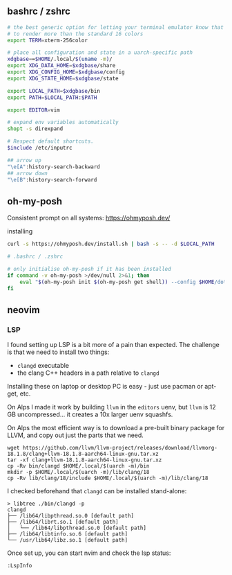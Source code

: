 ## bashrc / zshrc

```bash
# the best generic option for letting your terminal emulator know that it is safe
# to render more than the standard 16 colors
export TERM=xterm-256color

# place all configuration and state in a uarch-specific path
xdgbase==$HOME/.local/$(uname -m)/
export XDG_DATA_HOME=$xdgbase/share
export XDG_CONFIG_HOME=$xdgbase/config
export XDG_STATE_HOME=$xdgbase/state

export LOCAL_PATH=$xdgbase/bin
export PATH=$LOCAL_PATH:$PATH

export EDITOR=vim

# expand env variables automatically
shopt -s direxpand
```

```bash
# Respect default shortcuts.
$include /etc/inputrc

## arrow up
"\e[A":history-search-backward
## arrow down
"\e[B":history-search-forward
```

## oh-my-posh

Consistent prompt on all systems: https://ohmyposh.dev/

installing
```bash
curl -s https://ohmyposh.dev/install.sh | bash -s -- -d $LOCAL_PATH
```

```bash
# .bashrc / .zshrc

# only initialise oh-my-posh if it has been installed
if command -v oh-my-posh >/dev/null 2>&1; then
    eval "$(oh-my-posh init $(oh-my-posh get shell)) --config $HOME/dot-files/oh-my-posh/theme.omp.json)"
fi
```

## neovim

### LSP

I found setting up LSP is a bit more of a pain than expected.
The challenge is that we need to install two things:
* `clangd` executable
* the clang C++ headers in a path relative to `clangd`

Installing these on laptop or desktop PC is easy - just use pacman or apt-get, etc.

On Alps I made it work by building `llvm` in the `editors` uenv, but `llvm` is 12 GB uncompressed... it creates a 10x larger uenv squashfs.

On Alps the most efficient way is to download a pre-built binary package for LLVM, and copy out just the parts that we need.
```
wget https://github.com/llvm/llvm-project/releases/download/llvmorg-18.1.8/clang+llvm-18.1.8-aarch64-linux-gnu.tar.xz
tar -xf clang+llvm-18.1.8-aarch64-linux-gnu.tar.xz
cp -Rv bin/clangd $HOME/.local/$(uarch -m)/bin
mkdir -p $HOME/.local/$(uarch -m)/lib/clang/18
cp -Rv lib/clang/18/include $HOME/.local/$(uarch -m)/lib/clang/18
```

I checked beforehand that `clangd` can be installed stand-alone:
```
> libtree ./bin/clangd -p
clangd
├── /lib64/libpthread.so.0 [default path]
├── /lib64/librt.so.1 [default path]
│   └── /lib64/libpthread.so.0 [default path]
├── /lib64/libtinfo.so.6 [default path]
└── /usr/lib64/libz.so.1 [default path]
```


Once set up, you can start nvim and check the lsp status:
```
:LspInfo
```
